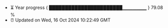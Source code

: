 - ⏳ Year progress { ███████████████████████▁▁▁▁▁▁▁ } 79.08 %
- ⏰ Updated on Wed, 16 Oct 2024 10:22:49 GMT

